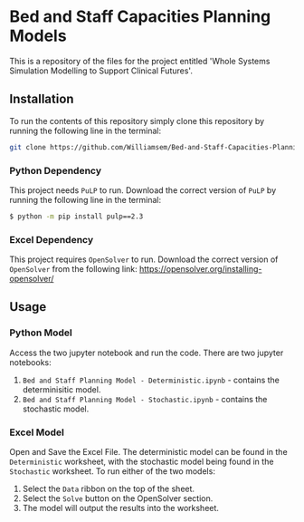 # Bed and Staff Capacities Planning Models
This is a repository of the files for the project entitled 'Whole Systems Simulation Modelling to Support Clinical Futures'.

## Installation

To run the contents of this repository simply clone this repository by running the following line in the terminal:

```bash
git clone https://github.com/Williamsem/Bed-and-Staff-Capacities-Planning-Models.git
```
### Python Dependency
This project needs `PuLP` to run. Download the correct version of `PuLP` by running the following line in the terminal:

```bash
$ python -m pip install pulp==2.3
```

### Excel Dependency
This project requires `OpenSolver` to run. Download the correct version of `OpenSolver` from the following link: https://opensolver.org/installing-opensolver/

## Usage

### Python Model
Access the two jupyter notebook and run the code. There are two jupyter notebooks:
  1. `Bed and Staff Planning Model - Deterministic.ipynb` - contains the determinisitic model. 
  2. `Bed and Staff Planning Model - Stochastic.ipynb` - contains the stochastic model.

### Excel Model
Open and Save the Excel File. 
The deterministic model can be found in the `Deterministic` worksheet, with the stochastic model being found in the `Stochastic` worksheet.
To run either of the two models:
  1. Select the `Data` ribbon on the top of the sheet.
  2. Select the `Solve` button on the OpenSolver section.
  3. The model will output the results into the worksheet.
  

